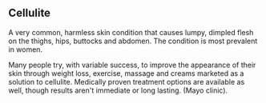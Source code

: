 ## Cellulite
A very common, harmless skin condition that causes lumpy, dimpled flesh on the thighs, hips, buttocks and abdomen. The condition is most prevalent in women.

Many people try, with variable success, to improve the appearance of their skin through weight loss, exercise, massage and creams marketed as a solution to cellulite. Medically proven treatment options are available as well, though results aren't immediate or long lasting. (Mayo clinic). 
